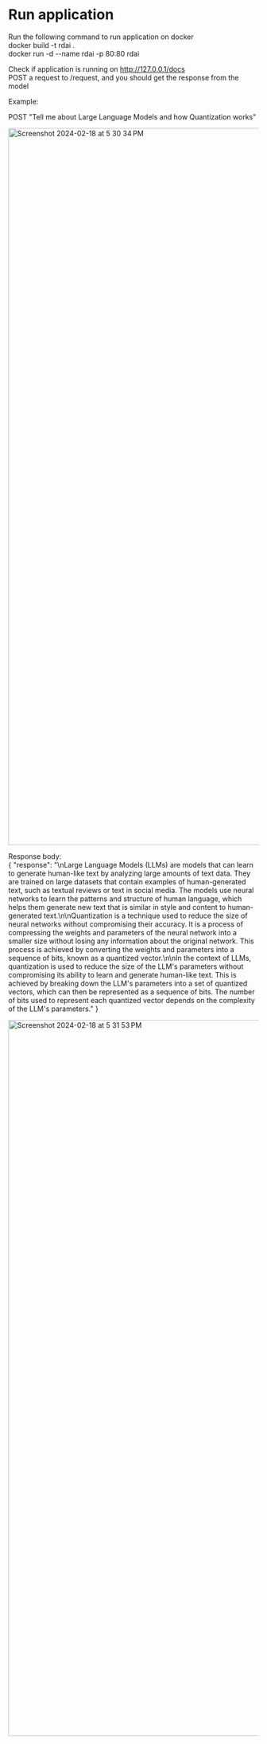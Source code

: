 # Run application
Run the following command to run application on docker <br/>
docker build -t rdai . <br/>
docker run -d --name rdai -p 80:80 rdai <br/>

Check if application is running on http://127.0.0.1/docs <br/>
POST a request to /request, and you should get the response from the model <br/>

Example: <br/>

POST "Tell me about Large Language Models and how Quantization works" <br/>

<img width="1440" alt="Screenshot 2024-02-18 at 5 30 34 PM" src="https://github.com/leeseemincrystal/rdai-assignment/assets/50550784/d3a83963-574a-42e3-88c5-c31d725ca904">

Response body: <br/>
{
  "response": "\nLarge Language Models (LLMs) are models that can learn to generate human-like text by analyzing large amounts of text data. They are trained on large datasets that contain examples of human-generated text, such as textual reviews or text in social media. The models use neural networks to learn the patterns and structure of human language, which helps them generate new text that is similar in style and content to human-generated text.\n\nQuantization is a technique used to reduce the size of neural networks without compromising their accuracy. It is a process of compressing the weights and parameters of the neural network into a smaller size without losing any information about the original network. This process is achieved by converting the weights and parameters into a sequence of bits, known as a quantized vector.\n\nIn the context of LLMs, quantization is used to reduce the size of the LLM's parameters without compromising its ability to learn and generate human-like text. This is achieved by breaking down the LLM's parameters into a set of quantized vectors, which can then be represented as a sequence of bits. The number of bits used to represent each quantized vector depends on the complexity of the LLM's parameters."
}

<img width="1438" alt="Screenshot 2024-02-18 at 5 31 53 PM" src="https://github.com/leeseemincrystal/rdai-assignment/assets/50550784/68a7d159-37e1-4457-a50a-bc7c643fd638">
